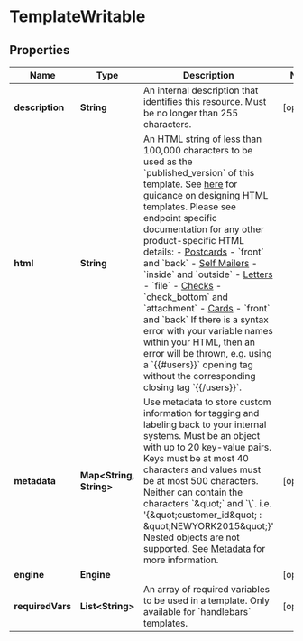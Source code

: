 

# TemplateWritable


## Properties

| Name | Type | Description | Notes |
|------------ | ------------- | ------------- | -------------|
|**description** | **String** | An internal description that identifies this resource. Must be no longer than 255 characters.  |  [optional] |
|**html** | **String** | An HTML string of less than 100,000 characters to be used as the &#x60;published_version&#x60; of this template. See [here](#section/HTML-Examples) for guidance on designing HTML templates. Please see endpoint specific documentation for any other product-specific HTML details: - [Postcards](#operation/postcard_create) - &#x60;front&#x60; and &#x60;back&#x60; - [Self Mailers](#operation/self_mailer_create) - &#x60;inside&#x60; and &#x60;outside&#x60; - [Letters](#operation/letter_create) - &#x60;file&#x60; - [Checks](#operation/check_create) - &#x60;check_bottom&#x60; and &#x60;attachment&#x60; - [Cards](#operation/card_create) - &#x60;front&#x60; and &#x60;back&#x60;  If there is a syntax error with your variable names within your HTML, then an error will be thrown, e.g. using a &#x60;{{#users}}&#x60; opening tag without the corresponding closing tag &#x60;{{/users}}&#x60;.  |  |
|**metadata** | **Map&lt;String, String&gt;** | Use metadata to store custom information for tagging and labeling back to your internal systems. Must be an object with up to 20 key-value pairs. Keys must be at most 40 characters and values must be at most 500 characters. Neither can contain the characters &#x60;\&quot;&#x60; and &#x60;\\&#x60;. i.e. &#39;{\&quot;customer_id\&quot; : \&quot;NEWYORK2015\&quot;}&#39; Nested objects are not supported.  See [Metadata](#section/Metadata) for more information. |  [optional] |
|**engine** | **Engine** |  |  [optional] |
|**requiredVars** | **List&lt;String&gt;** | An array of required variables to be used in a template. Only available for &#x60;handlebars&#x60; templates.  |  [optional] |



